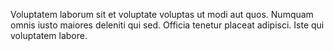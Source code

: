 Voluptatem laborum sit et voluptate voluptas ut modi aut quos. Numquam omnis iusto maiores deleniti qui sed. Officia tenetur placeat adipisci. Iste qui voluptatem labore.